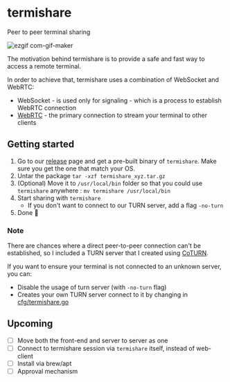 # termishare
Peer to peer terminal sharing

![ezgif com-gif-maker](https://user-images.githubusercontent.com/25661381/147855673-a30dd75e-b7d1-47b9-bdf8-2a6aeaf5df01.gif)

The motivation behind termishare is to provide a safe and fast way to access a remote terminal.

In order to achieve that, termishare uses a combination of WebSocket and WebRTC:
- WebSocket - is used only for signaling - which is a process to establish WebRTC connection
- [WebRTC](https://webrtc.org) - the primary connection to stream your terminal to other clients

## Getting started
1. Go to our [release](https://github.com/qnkhuat/termishare/releases) page and get a pre-built binary of `termishare`. Make sure you get the one that match your OS.
2. Untar the package `tar -xzf termishare_xyz.tar.gz`
3. (Optional) Move it to `/usr/local/bin` folder so that you could use `termishare` anywhere : `mv termishare /usr/local/bin`
4. Start sharing with `termishare`
    - If you don't want to connect to our TURN server, add a flag `-no-turn`
5. Done 🎉

### Note
There are chances where a direct peer-to-peer connection can't be established, so I included a TURN server that I created using [CoTURN](https://github.com/coturn/coturn).

If you want to ensure your terminal is not connected to an unknown server, you can:
- Disable the usage of turn server (with `-no-turn` flag)
- Creates your own TURN server connect to it by changing in [cfg/termishare.go](cli/internal/cfg/server.go)

## Upcoming
- [ ] Move both the front-end and server to server as one
- [ ] Connect to termishare session via `termishare` itself, instead of web-client
- [ ] Install via brew/apt
- [ ] Approval mechanism
